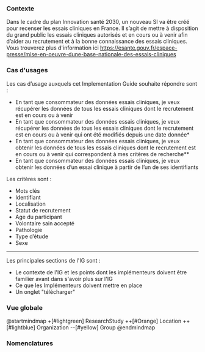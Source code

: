 ### Contexte

Dans le cadre du plan Innovation santé 2030, un nouveau SI va être créé pour recenser les essais cliniques en France. Il s’agit de mettre à disposition du grand public les essais cliniques autorisés et en cours ou à venir afin d’aider au recrutement et à la bonne connaissance des essais cliniques.
Vous trouverez plus d'information ici https://esante.gouv.fr/espace-presse/mise-en-oeuvre-dune-base-nationale-des-essais-cliniques

### Cas d'usages
Les cas d’usage auxquels cet Implementation Guide souhaite répondre sont :
-	En tant que consommateur des données essais cliniques, je veux récupérer les données de tous les essais cliniques dont le recrutement est en cours ou à venir
-	En tant que consommateur des données essais cliniques, je veux récupérer les données de tous les essais cliniques dont le recrutement est en cours ou à venir qui ont été modifiés depuis une date donnée*
-	En tant que consommateur des données essais cliniques, je veux obtenir les données de tous les essais cliniques dont le recrutement est en cours ou à venir qui correspondent à mes critères de recherche**
-	En tant que consommateur des données essais cliniques, je veux obtenir les données d’un essai clinique à partir de l’un de ses identifiants

Les critères sont :
-	Mots clés
-	Identifiant
-	Localisation
-	Statut de recrutement
-	Age du participant
-	Volontaire sain accepté
-	Pathologie
-	Type d’étude
-	Sexe


----------------------------------------------
Les principales sections de l'IG  sont :
* Le contexte de l'IG et les points dont les implémenteurs doivent être familier avant dans s'avoir plus sur l'IG
* Ce que les Implémenteurs doivent mettre en place
* Un onglet "télécharger"

### Vue globale

@startmindmap
+[#lightgreen] ResearchStudy
++[#Orange] Location
++[#lightblue] Organization
--[#yellow] Group
@endmindmap


### Nomenclatures